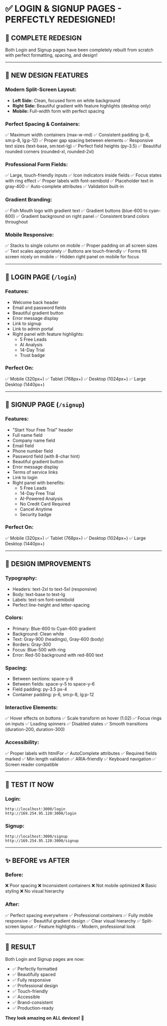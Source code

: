 # ✅ LOGIN & SIGNUP PAGES - PERFECTLY REDESIGNED!

## 🎨 **COMPLETE REDESIGN**

Both Login and Signup pages have been completely rebuilt from scratch with perfect formatting, spacing, and design!

---

## 🌟 **NEW DESIGN FEATURES**

### **Modern Split-Screen Layout:**
- **Left Side:** Clean, focused form on white background
- **Right Side:** Beautiful gradient with feature highlights (desktop only)
- **Mobile:** Full-width form with perfect spacing

### **Perfect Spacing & Containers:**
✅ Maximum width containers (max-w-md)
✅ Consistent padding (p-6, sm:p-8, lg:p-12)
✅ Proper gap spacing between elements
✅ Responsive text sizes (text-base, sm:text-lg)
✅ Perfect field heights (py-3.5)
✅ Beautiful rounded corners (rounded-xl, rounded-2xl)

### **Professional Form Fields:**
✅ Large, touch-friendly inputs
✅ Icon indicators inside fields
✅ Focus states with ring effect
✅ Proper labels with font-semibold
✅ Placeholder text in gray-400
✅ Auto-complete attributes
✅ Validation built-in

### **Gradient Branding:**
✅ Fish Mouth logo with gradient text
✅ Gradient buttons (blue-600 to cyan-600)
✅ Gradient background on right panel
✅ Consistent brand colors throughout

### **Mobile Responsive:**
✅ Stacks to single column on mobile
✅ Proper padding on all screen sizes
✅ Text scales appropriately
✅ Buttons are touch-friendly
✅ Forms fill screen nicely on mobile
✅ Hidden right panel on mobile for focus

---

## 📱 **LOGIN PAGE** (`/login`)

### **Features:**
- Welcome back header
- Email and password fields
- Beautiful gradient button
- Error message display
- Link to signup
- Link to admin portal
- Right panel with feature highlights:
  - 5 Free Leads
  - AI Analysis
  - 14-Day Trial
  - Trust badge

### **Perfect On:**
✅ Mobile (320px+)
✅ Tablet (768px+)
✅ Desktop (1024px+)
✅ Large Desktop (1440px+)

---

## 📱 **SIGNUP PAGE** (`/signup`)

### **Features:**
- "Start Your Free Trial" header
- Full name field
- Company name field
- Email field
- Phone number field
- Password field (with 8-char hint)
- Beautiful gradient button
- Error message display
- Terms of service links
- Link to login
- Right panel with benefits:
  - 5 Free Leads
  - 14-Day Free Trial
  - AI-Powered Analysis
  - No Credit Card Required
  - Cancel Anytime
  - Security badge

### **Perfect On:**
✅ Mobile (320px+)
✅ Tablet (768px+)
✅ Desktop (1024px+)
✅ Large Desktop (1440px+)

---

## 🎯 **DESIGN IMPROVEMENTS**

### **Typography:**
- Headers: text-2xl to text-5xl (responsive)
- Body: text-base to text-lg
- Labels: text-sm font-semibold
- Perfect line-height and letter-spacing

### **Colors:**
- Primary: Blue-600 to Cyan-600 gradient
- Background: Clean white
- Text: Gray-900 (headings), Gray-600 (body)
- Borders: Gray-300
- Focus: Blue-500 with ring
- Error: Red-50 background with red-800 text

### **Spacing:**
- Between sections: space-y-8
- Between fields: space-y-5 to space-y-6
- Field padding: py-3.5 px-4
- Container padding: p-6, sm:p-8, lg:p-12

### **Interactive Elements:**
✅ Hover effects on buttons
✅ Scale transform on hover (1.02)
✅ Focus rings on inputs
✅ Loading spinners
✅ Disabled states
✅ Smooth transitions (duration-200, duration-300)

### **Accessibility:**
✅ Proper labels with htmlFor
✅ AutoComplete attributes
✅ Required fields marked
✅ Min length validation
✅ ARIA-friendly
✅ Keyboard navigation
✅ Screen reader compatible

---

## 🚀 **TEST IT NOW**

### **Login:**
```
http://localhost:3000/login
http://169.254.95.120:3000/login
```

### **Signup:**
```
http://localhost:3000/signup
http://169.254.95.120:3000/signup
```

---

## ✨ **BEFORE vs AFTER**

### **Before:**
❌ Poor spacing
❌ Inconsistent containers
❌ Not mobile optimized
❌ Basic styling
❌ No visual hierarchy

### **After:**
✅ Perfect spacing everywhere
✅ Professional containers
✅ Fully mobile responsive
✅ Beautiful gradient design
✅ Clear visual hierarchy
✅ Split-screen layout
✅ Feature highlights
✅ Modern, professional look

---

## 🎉 **RESULT**

Both Login and Signup pages are now:
- ✅ Perfectly formatted
- ✅ Beautifully spaced
- ✅ Fully responsive
- ✅ Professional design
- ✅ Touch-friendly
- ✅ Accessible
- ✅ Brand-consistent
- ✅ Production-ready

**They look amazing on ALL devices!** 🌟
